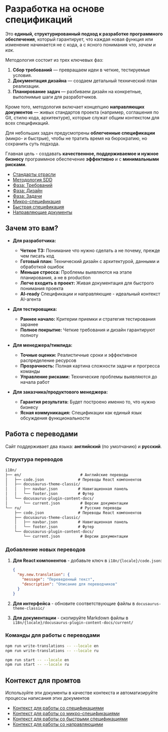 # Разработка на основе спецификаций

Это **единый, структурированный подход к разработке программного обеспечения**, который гарантирует, что каждая новая функция или изменение начинается не с кода, а с ясного понимания *что*, *зачем* и *как*.

Методология состоит из трех ключевых фаз:

1. **Сбор требований** — превращаем идеи в четкие, тестируемые условия.
2. **Документация дизайна** — создаем детальный технический план реализации.
3. **Планирование задач** — разбиваем дизайн на конкретные, выполнимые шаги для разработчиков.

Кроме того, методология включает концепцию **направляющих документов** — живых стандартов проекта (например, соглашения по Git, стилю кода, архитектуре), которые служат общим контекстом для всех спецификаций.

Для небольших задач предусмотрены **облегченные спецификации** (микро- и быстрые), чтобы не тратить время на бюрократию, но сохранить суть подхода.

Главная цель - создавать **качественное, поддерживаемое и нужное бизнесу** программное обеспечение **эффективно** и с **минимальными рисками**.

* [Стандарты отрасли](./01.standards.md)
* [Методология SDD](./02.methodology.md)
* [Фаза: Требований](./03.requirements_phase.md)
* [Фаза: Дизайн](./04.design_phase.md)
* [Фаза: Задачи](./05.tasks_phase.md)
* [Микро-спецификация](./06.micro_specification.md)
* [Быстрая спецификация](./07.quick_specification.md)
* [Направляющие документы](./08.steering_documents.md)

## Зачем это вам?

* **Для разработчика:**
  * **Четкое ТЗ:** Понимание что нужно сделать а не почему, прежде чем писать код
  * **Готовый план:** Технический дизайн с архитектурой, данными и обработкой ошибок
  * **Меньше стресса:** Проблемы выявляются на этапе планирования, а не в production
  * **Легче входить в проект:** Живая документация для быстрого понимания проекта
  * **AI-ready** Спецификации и направляющие - идеальный контекст AI-агента

* **Для тестировщика:**
  * **Раннее начало:** Критерии приемки и стратегия тестирования заранее
  * **Полное покрытие:** Четкие требования и дизайн гарантируют полноту

* **Для менеджера/тимлида:**
  * **Точные оценки:** Реалистичные сроки и эффективное распределение ресурсов
  * **Прозрачность:** Полная картина сложности задачи и прогресса команды
  * **Управление рисками:** Технические проблемы выявляются до начала работ

* **Для заказчика/продуктового менеджера:**
  * **Гарантия результата:** Будет построено именно то, что нужно бизнесу
  * **Ясная коммуникация:** Спецификации как единый язык обсуждения функциональности

## Работа с переводами

Сайт поддерживает два языка: **английский** (по умолчанию) и **русский**.

### Структура переводов

```md
i18n/
├── en/                          # Английские переводы
│   ├── code.json               # Переводы React компонентов
│   ├── docusaurus-theme-classic/
│   │   ├── navbar.json         # Навигационная панель
│   │   └── footer.json         # Футер
│   └── docusaurus-plugin-content-docs/
│       └── current.json         # Версии документации
└── ru/                          # Русские переводы
    ├── code.json               # Переводы React компонентов
    ├── docusaurus-theme-classic/
    │   ├── navbar.json         # Навигационная панель
    │   └── footer.json         # Футер
    └── docusaurus-plugin-content-docs/
        └── current.json         # Версии документации
```

### Добавление новых переводов

1. **Для React компонентов** - добавьте ключ в `i18n/{locale}/code.json`:

   ```json
   {
     "my.new.translation": {
       "message": "Переведенный текст",
       "description": "Описание для переводчиков"
     }
   }
   ```

2. **Для интерфейса** - обновите соответствующие файлы в `docusaurus-theme-classic/`

3. **Для документации** - скопируйте Markdown файлы в `i18n/{locale}/docusaurus-plugin-content-docs/current/`

### Команды для работы с переводами

```bash
npm run write-translations -- --locale en
npm run write-translations -- --locale ru

npm run start -- --locale en
npm run start -- --locale ru
```

## Контекст для промтов

Используйте эти документы в качестве контекста и автоматизируйте процессы написания этих документов

* [Контекст для работы со спецификациями](./prompts/context.md)
* [Контекст для работы со микро-спецификациями](./prompts/micro_context.md)
* [Контекст для работы со быстрыми спецификациями](./prompts/quick_context.md)
* [Контекст для работы со направляющими](./prompts/steering.md)
